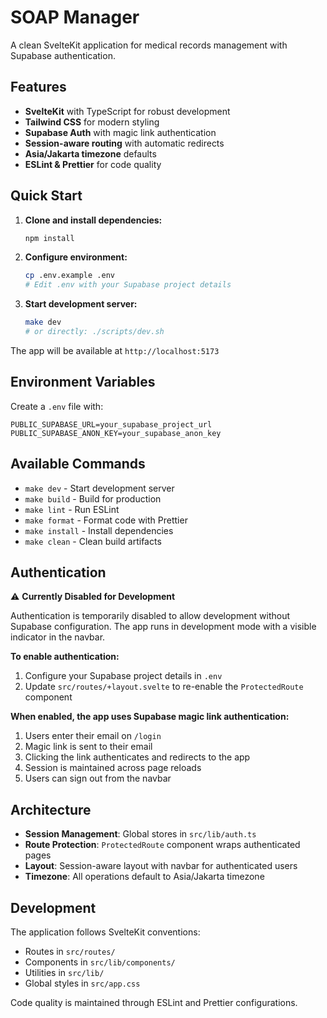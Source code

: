 # SOAP Manager

A clean SvelteKit application for medical records management with Supabase authentication.

## Features

- **SvelteKit** with TypeScript for robust development
- **Tailwind CSS** for modern styling
- **Supabase Auth** with magic link authentication
- **Session-aware routing** with automatic redirects
- **Asia/Jakarta timezone** defaults
- **ESLint & Prettier** for code quality

## Quick Start

1. **Clone and install dependencies:**
   ```bash
   npm install
   ```

2. **Configure environment:**
   ```bash
   cp .env.example .env
   # Edit .env with your Supabase project details
   ```

3. **Start development server:**
   ```bash
   make dev
   # or directly: ./scripts/dev.sh
   ```

The app will be available at `http://localhost:5173`

## Environment Variables

Create a `.env` file with:

```env
PUBLIC_SUPABASE_URL=your_supabase_project_url
PUBLIC_SUPABASE_ANON_KEY=your_supabase_anon_key
```

## Available Commands

- `make dev` - Start development server
- `make build` - Build for production
- `make lint` - Run ESLint
- `make format` - Format code with Prettier
- `make install` - Install dependencies
- `make clean` - Clean build artifacts

## Authentication

⚠️ **Currently Disabled for Development**

Authentication is temporarily disabled to allow development without Supabase configuration. The app runs in development mode with a visible indicator in the navbar.

**To enable authentication:**
1. Configure your Supabase project details in `.env`
2. Update `src/routes/+layout.svelte` to re-enable the `ProtectedRoute` component

**When enabled, the app uses Supabase magic link authentication:**
1. Users enter their email on `/login`
2. Magic link is sent to their email
3. Clicking the link authenticates and redirects to the app
4. Session is maintained across page reloads
5. Users can sign out from the navbar

## Architecture

- **Session Management**: Global stores in `src/lib/auth.ts`
- **Route Protection**: `ProtectedRoute` component wraps authenticated pages
- **Layout**: Session-aware layout with navbar for authenticated users
- **Timezone**: All operations default to Asia/Jakarta timezone

## Development

The application follows SvelteKit conventions:
- Routes in `src/routes/`
- Components in `src/lib/components/`
- Utilities in `src/lib/`
- Global styles in `src/app.css`

Code quality is maintained through ESLint and Prettier configurations.